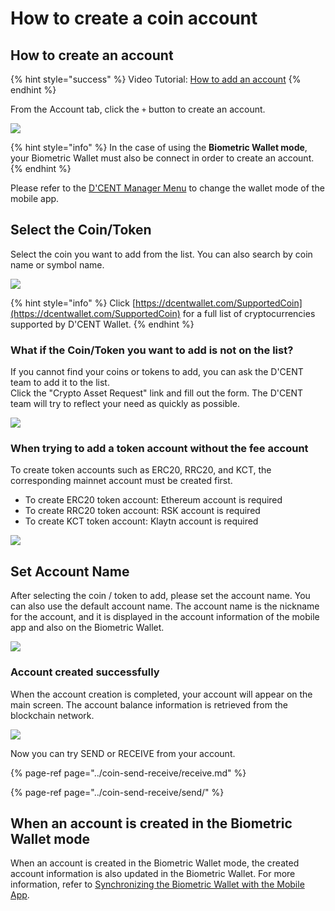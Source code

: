 # How to create a coin account

## How to create an account

{% hint style="success" %}
Video Tutorial: [How to add an account](https://youtu.be/qmmkNcK_GFg)
{% endhint %}

From the Account tab, click the `+` button to create an account.

![](../.gitbook/assets/image%20%2812%29.png)

{% hint style="info" %}
In the case of using the **Biometric Wallet mode**, your Biometric Wallet must also be connect in order to create an account.
{% endhint %}

Please refer to the [D'CENT Manager Menu](mobile-app-dcent-manager/) to change the wallet mode of the mobile app.

## Select the Coin/Token

Select the coin you want to add from the list. You can also search by coin name or symbol name.

![](../.gitbook/assets/image%20%2866%29.png)

{% hint style="info" %}
Click [https://dcentwallet.com/SupportedCoin](https://dcentwallet.com/SupportedCoin) for a full list of cryptocurrencies supported by D'CENT Wallet.
{% endhint %}

### What if the Coin/Token you want to add is not on the list?

If you cannot find your coins or tokens to add, you can ask the D'CENT team to add it to the list.   
Click the "Crypto Asset Request" link and fill out the form. The D'CENT team will try to reflect your need as quickly as possible.

![](../.gitbook/assets/image%20%2899%29.png)

### When trying to add a token account without the fee account

To create token accounts such as ERC20, RRC20, and KCT, the corresponding mainnet account must be created first.

* To create ERC20 token account: Ethereum account is required 
* To create RRC20 token account: RSK account is required 
* To create KCT token account: Klaytn account is required

![](../.gitbook/assets/image%20%2817%29.png)

## Set Account Name

After selecting the coin / token to add, please set the account name. You can also use the default account name. The account name is the nickname for the account, and it is displayed in the account information of the mobile app and also on the Biometric Wallet.

![](../.gitbook/assets/image%20%28136%29.png)

### Account created successfully

When the account creation is completed, your account will appear on the main screen. The account balance information is retrieved from the blockchain network.

![](../.gitbook/assets/image%20%28156%29.png)

Now you can try SEND or RECEIVE from your account.

{% page-ref page="../coin-send-receive/receive.md" %}

{% page-ref page="../coin-send-receive/send/" %}

## When an account is created in the Biometric Wallet mode

When an account is created in the Biometric Wallet mode, the created account information is also updated in the Biometric Wallet. For more information, refer to [Synchronizing the Biometric Wallet with the Mobile App](../biometric-wallet/synch-with-app.md).

